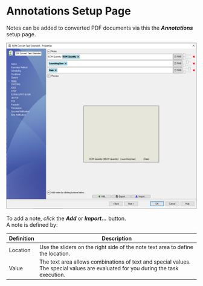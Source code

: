 # Annotations Setup Page

Notes can be added to converted PDF documents via this the ***Annotations*** setup page.

<p align="center">
  <img src="../images/pdmconverttaskextendednotessetuppage.png" alt="Annotations Setup Page" width="800">
</p>

To add a note, *click* the ***Add*** or ***Import...*** button.  
A note is defined by:

|Definition|Description|
|---|---|
|Location|Use the sliders on the right side of the note text area to define the location.|
|Value|The text area allows combinations of text and special values. The special values are evaluated for you during the task execution.|

